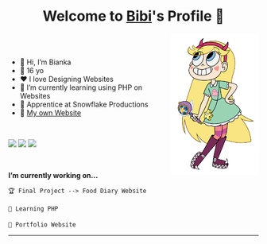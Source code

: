 <p align="center">
  <h1 align="center">Welcome to <a href="https://github.com/biankazieba">Bibi</a>'s Profile 👋</h1>
</p>

<img align="right" src="cartoon.png">
<br>
<br>
<ul>
  <li>👋 Hi, I’m Bianka</li>
  <li>🎉 16 yo</li>
  <li>❤️ I love Designing Websites</li>
  <li>🌱 I’m currently learning using PHP on Websites</li>
  <li>💼 Apprentice at Snowflake Productions</li>
  <li>🧐 <a href="https://biankazieba.ch">My own Website</a></li>
</ul>

<br>


  <p>
    <a href="https://www.linkedin.com/in/bianka-maria-zieba-9b1407228/" target="_blank"><img src="https://img.shields.io/badge/-LinkedIn-222222?style=flat-square&logo=Linkedin&logoColor=white&link=https://www.linkedin.com/in/hgdsandakalum/)](https://www.linkedin.com/in/bianka-maria-zieba-9b1407228/"></a>
    <a href="https://www.instagram.com/bianka.zieba/" target="_blank"><img src="https://img.shields.io/badge/Instagram-222222?&style=flat-square&logo=instagram&logoColor=white&link=https://www.instagram.com/bianka.zieba/)](https://www.instagram.com/bianka.zieba/"></a>
    <a href="https://discords.com/bio/p/bibiischtoll" target="_blank"><img src="https://img.shields.io/badge/Discord-222222?&style=flat-square&logo=discord&logoColor=white&link=https://discords.com/bio/p/bibiischtoll)](https://discords.com/bio/p/bibiischtoll"></a>
  </p>

<br>

**I’m currently working on...** 
```text
🏆 Final Project --> Food Diary Website

📜 Learning PHP

🔑 Portfolio Website
```
------
